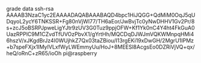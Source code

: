 grade data
ssh-rsa AAAAB3NzaC1yc2EAAAADAQABAAABAQD4bpc1HiJQGG+QdMiM0OqJ5qUDqyoL2ycY6TNKSSR+Fg80nVjWI77/TH6aEor/JwBvjTc0yNwDHHV1Gv2Pr/8s+zcJ5oBSRPJpweLigYJtr9zUV3G0Tuz9ppjOFW+Kf1Yk0nC4Y4ht4FkGuA0UazRPPlC9M1CZvdTfUVOzPbvX1/gYrtHh/MQCDqDJWJmVQKWMnpqHMi46hszV/xJKgdBrJz4I0WUjhkZ7Qx03taZBiou/I13rgEKi19xDwGH/2MgrU1IPMz+b7speFXjx1IMyIVLxfWyLWEmmyUu/HoJ+8MEESl8AcgsEo0DZRiVjVQ+qx/heQ/oRnC+zR65/ioOh pi@raspberry

